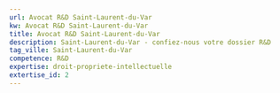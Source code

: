 ```yaml
---
url: Avocat R&D Saint-Laurent-du-Var
kw: Avocat R&D Saint-Laurent-du-Var
title: Avocat R&D Saint-Laurent-du-Var
description: Saint-Laurent-du-Var - confiez-nous votre dossier R&D
tag_ville: Saint-Laurent-du-Var
competence: R&D
expertise: droit-propriete-intellectuelle
extertise_id: 2
---
```

